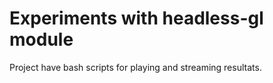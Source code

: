 Experiments with headless-gl module
===================================

Project have bash scripts for playing and streaming resultats.

